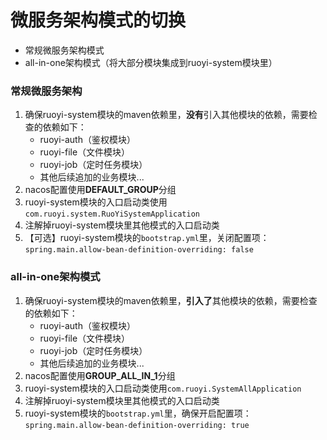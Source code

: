 # 微服务架构模式的切换

- 常规微服务架构模式 
- all-in-one架构模式（将大部分模块集成到ruoyi-system模块里）

### 常规微服务架构

1. 确保ruoyi-system模块的maven依赖里，**没有**引入其他模块的依赖，需要检查的依赖如下：
    - ruoyi-auth（鉴权模块）
    - ruoyi-file（文件模块）
    - ruoyi-job（定时任务模块）
    - 其他后续追加的业务模块...
2. nacos配置使用**DEFAULT_GROUP**分组
3. ruoyi-system模块的入口启动类使用`com.ruoyi.system.RuoYiSystemApplication`
4. 注解掉ruoyi-system模块里其他模式的入口启动类
5. 【可选】ruoyi-system模块的`bootstrap.yml`里，关闭配置项：`spring.main.allow-bean-definition-overriding: false`

### all-in-one架构模式

1. 确保ruoyi-system模块的maven依赖里，**引入了**其他模块的依赖，需要检查的依赖如下：
    - ruoyi-auth（鉴权模块）
    - ruoyi-file（文件模块）
    - ruoyi-job（定时任务模块）
    - 其他后续追加的业务模块...
2. nacos配置使用**GROUP_ALL_IN_1**分组
3. ruoyi-system模块的入口启动类使用`com.ruoyi.SystemAllApplication`
4. 注解掉ruoyi-system模块里其他模式的入口启动类
5. ruoyi-system模块的`bootstrap.yml`里，确保开启配置项：`spring.main.allow-bean-definition-overriding: true`
